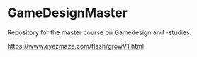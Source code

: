 # GameDesignMaster
Repository for the master course on Gamedesign and -studies

https://www.eyezmaze.com/flash/growV1.html